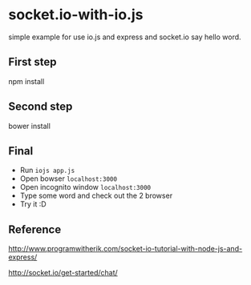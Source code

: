 # socket.io-with-io.js
simple example for use io.js and express and socket.io say hello word.

## First step
npm install

## Second step
bower install

## Final
* Run `iojs app.js`
* Open bowser `localhost:3000`
* Open incognito window `localhost:3000`
* Type some word and check out the 2 browser
* Try it :D

## Reference
http://www.programwitherik.com/socket-io-tutorial-with-node-js-and-express/

http://socket.io/get-started/chat/
